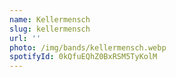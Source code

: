 ```yaml
---
name: Kellermensch
slug: kellermensch
url: ''
photo: /img/bands/kellermensch.webp
spotifyId: 0kQfuEQhZ0BxRSM5TyKolM
---
```

